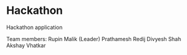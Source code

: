 # Hackathon
Hackathon application

Team members:
Rupin Malik (Leader)
Prathamesh Redij
Divyesh Shah
Akshay Vhatkar
